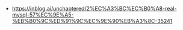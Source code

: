 - https://inblog.ai/unchaptered/2%EC%A3%BC%EC%B0%A8-real-mysql-57%EC%9E%A5-%EB%B0%9C%ED%91%9C%EC%9E%90%EB%A3%8C-35241